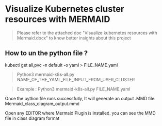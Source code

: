 # Visualize Kubernetes cluster resources with MERMAID


> Please refer to the attached doc "Visualize kubernetes resources with Mermaid.docx" to know better insights about this project

## How to un the python file ? ##

kubectl get all,pvc -n default -o yaml > FILE_NAME.yaml

> Python3 mermaid-k8s-all.py NAME_OF_THE_YAML_FILE_INPUT_FROM_USER_CLUSTER

> Example :   Python3 mermaid-k8s-all.py  FILE_NAME.yaml


Once the python file runs successfully, It will generate an output .MMD file: Mermaid_class_diagram_output.mmd

Open any EDITOR where Mermaid Plugin is installed. you can see the MMD file in class diagram format
